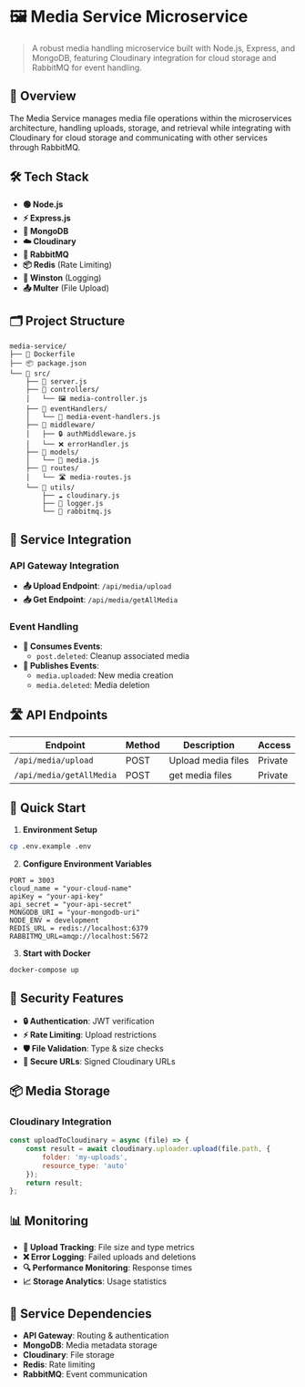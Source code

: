 # 🖼️ Media Service Microservice

> A robust media handling microservice built with Node.js, Express, and MongoDB, featuring Cloudinary integration for cloud storage and RabbitMQ for event handling.

## 🎯 Overview

The Media Service manages media file operations within the microservices architecture, handling uploads, storage, and retrieval while integrating with Cloudinary for cloud storage and communicating with other services through RabbitMQ.

## 🛠️ Tech Stack

- **🟢 Node.js** 
- **⚡ Express.js**
- **🍃 MongoDB**
- **☁️ Cloudinary**
- **🐰 RabbitMQ**
- **📦 Redis** (Rate Limiting)
- **📝 Winston** (Logging)
- **📤 Multer** (File Upload)

## 🗂️ Project Structure

```
media-service/
├── 🐳 Dockerfile
├── 📦 package.json
└── 📁 src/
    ├── 🎯 server.js
    ├── 📁 controllers/
    │   └── 🖼️ media-controller.js
    ├── 📁 eventHandlers/
    │   └── 📡 media-event-handlers.js
    ├── 📁 middleware/
    │   ├── 🔒 authMiddleware.js
    │   └── ❌ errorHandler.js
    ├── 📁 models/
    │   └── 📄 media.js
    ├── 📁 routes/
    │   └── 🛣️ media-routes.js
    └── 📁 utils/
        ├── ☁️ cloudinary.js
        ├── 📝 logger.js
        └── 🐰 rabbitmq.js
```

## 🔌 Service Integration

### API Gateway Integration
- **📤 Upload Endpoint**: `/api/media/upload`
- **📥 Get Endpoint**: `/api/media/getAllMedia`

### Event Handling
- **📨 Consumes Events**:
  - `post.deleted`: Cleanup associated media
- **📡 Publishes Events**:
  - `media.uploaded`: New media creation
  - `media.deleted`: Media deletion

## 🛣️ API Endpoints

| Endpoint | Method | Description | Access |
|----------|--------|-------------|---------|
| `/api/media/upload` | POST | Upload media files | Private |
| `/api/media/getAllMedia` | POST | get media files | Private |

## 🚀 Quick Start

1. **Environment Setup**
```bash
cp .env.example .env
```

2. **Configure Environment Variables**
```env
PORT = 3003
cloud_name = "your-cloud-name"
apiKey = "your-api-key"
api_secret = "your-api-secret" 
MONGODB_URI = "your-mongodb-uri"
NODE_ENV = development
REDIS_URL = redis://localhost:6379
RABBITMQ_URL=amqp://localhost:5672
```

3. **Start with Docker**
```bash
docker-compose up
```

## 🔐 Security Features

- **🔒 Authentication**: JWT verification
- **⚡ Rate Limiting**: Upload restrictions
- **🛡️ File Validation**: Type & size checks
- **🔐 Secure URLs**: Signed Cloudinary URLs

## 📦 Media Storage

### Cloudinary Integration
```javascript
const uploadToCloudinary = async (file) => {
    const result = await cloudinary.uploader.upload(file.path, {
        folder: 'my-uploads',
        resource_type: 'auto'
    });
    return result;
};
```

## 📊 Monitoring

- **📝 Upload Tracking**: File size and type metrics
- **❌ Error Logging**: Failed uploads and deletions
- **🔍 Performance Monitoring**: Response times
- **📈 Storage Analytics**: Usage statistics

## 🔄 Service Dependencies

- **API Gateway**: Routing & authentication
- **MongoDB**: Media metadata storage
- **Cloudinary**: File storage
- **Redis**: Rate limiting
- **RabbitMQ**: Event communication



